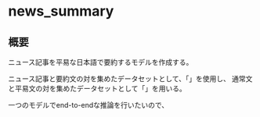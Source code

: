 # news_summary

## 概要
ニュース記事を平易な日本語で要約するモデルを作成する。

ニュース記事と要約文の対を集めたデータセットとして、「」を使用し、
通常文と平易文の対を集めたデータセットとして「」を用いる。

一つのモデルでend-to-endな推論を行いたいので、